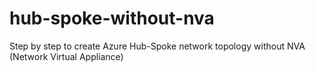 # hub-spoke-without-nva
Step by step to create Azure Hub-Spoke network topology without NVA (Network Virtual Appliance)
